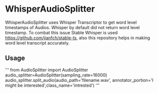 # WhisperAudioSplitter
WhisperAudioSplitter uses Whisper Transcriptor to get word level timestamps of Audios. Whisper by default did not
return word level timestamp. To combat this issue Stable Whisper is used https://github.com/jianfch/stable-ts, also
this repository helps in making word level transcript accurately. 

## Usage
'''
from AudioSplitter import AudioSplitter
audio_splitter=AudioSplitter(sampling_rate=16000)
audio_splitter.split_audio(audio_path='filename.wav',
                annotator_portion='I might be interested',class_name='intrested')
'''
